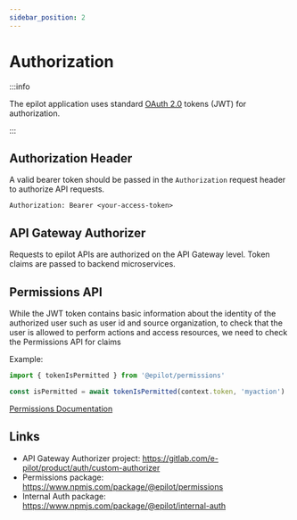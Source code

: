 ```yaml
---
sidebar_position: 2
---
```


# Authorization

:::info

The epilot application uses standard [OAuth 2.0](https://oauth.net/2/) tokens (JWT) for authorization.

:::

## Authorization Header

A valid bearer token should be passed in the `Authorization` request header to authorize API requests.

```
Authorization: Bearer <your-access-token>
```

## API Gateway Authorizer

Requests to epilot APIs are authorized on the API Gateway level. Token claims are passed to backend microservices.

## Permissions API

While the JWT token contains basic information about the identity of the authorized user such as user id and source organization, to check that the user is allowed to perform actions and access resources, we need to check the Permissions API for claims

Example:

```js
import { tokenIsPermitted } from '@epilot/permissions'

const isPermitted = await tokenIsPermitted(context.token, 'myaction')
```

[Permissions Documentation](/docs/auth/permissions)

## Links

- API Gateway Authorizer project: https://gitlab.com/e-pilot/product/auth/custom-authorizer
- Permissions package: https://www.npmjs.com/package/@epilot/permissions
- Internal Auth package: https://www.npmjs.com/package/@epilot/internal-auth

